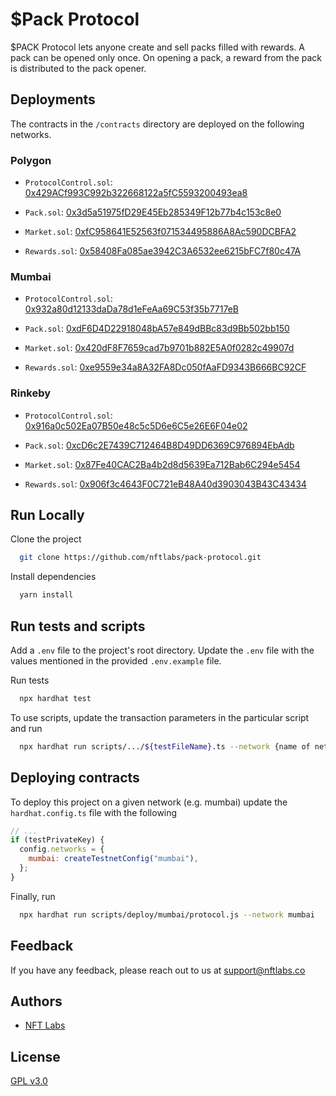 # $Pack Protocol

$PACK Protocol lets anyone create and sell packs filled with rewards. A pack can be opened only once. On opening a pack, a reward 
from the pack is distributed to the pack opener.

## Deployments
The contracts in the `/contracts` directory are deployed on the following networks.


### Polygon
- `ProtocolControl.sol`: [0x429ACf993C992b322668122a5fC5593200493ea8](https://polygonscan.com/address/0x429ACf993C992b322668122a5fC5593200493ea8#code)

- `Pack.sol`: [0x3d5a51975fD29E45Eb285349F12b77b4c153c8e0](https://polygonscan.com/address/0x3d5a51975fD29E45Eb285349F12b77b4c153c8e0#code)

- `Market.sol`: [0xfC958641E52563f071534495886A8Ac590DCBFA2](https://polygonscan.com/address/0xfC958641E52563f071534495886A8Ac590DCBFA2#code)

- `Rewards.sol`: [0x58408Fa085ae3942C3A6532ee6215bFC7f80c47A](https://polygonscan.com/address/0x58408Fa085ae3942C3A6532ee6215bFC7f80c47A#code)

### Mumbai
- `ProtocolControl.sol`: [0x932a80d12133daDa78d1eFeAa69C53f35b7717eB](https://mumbai.polygonscan.com/address/0x932a80d12133daDa78d1eFeAa69C53f35b7717eB#code)

- `Pack.sol`: [0xdF6D4D22918048bA57e849dBBc83d9Bb502bb150](https://mumbai.polygonscan.com/address/0xdF6D4D22918048bA57e849dBBc83d9Bb502bb150#code)

- `Market.sol`: [0x420dF8F7659cad7b9701b882E5A0f0282c49907d](https://mumbai.polygonscan.com/address/0x420dF8F7659cad7b9701b882E5A0f0282c49907d#code)

- `Rewards.sol`: [0xe9559e34a8A32FA8Dc050fAaFD9343B666BC92CF](https://mumbai.polygonscan.com/address/0xe9559e34a8A32FA8Dc050fAaFD9343B666BC92CF#code)

### Rinkeby

- `ProtocolControl.sol`: [0x916a0c502Ea07B50e48c5c5D6e6C5e26E6F04e02](https://rinkeby.etherscan.io/address/0x916a0c502Ea07B50e48c5c5D6e6C5e26E6F04e02#code)

- `Pack.sol`: [0xcD6c2E7439C712464B8D49DD6369C976894EbAdb](https://rinkeby.etherscan.io/address/0xcD6c2E7439C712464B8D49DD6369C976894EbAdb#code)

- `Market.sol`: [0x87Fe40CAC2Ba4b2d8d5639Ea712Bab6C294e5454](https://rinkeby.etherscan.io/address/0x87Fe40CAC2Ba4b2d8d5639Ea712Bab6C294e5454#code)

- `Rewards.sol`: [0x906f3c4643F0C721eB48A40d3903043B43C43434](https://rinkeby.etherscan.io/address/0x906f3c4643F0C721eB48A40d3903043B43C43434#code)

## Run Locally

Clone the project

```bash
  git clone https://github.com/nftlabs/pack-protocol.git
```

Install dependencies

```bash
  yarn install
```

## Run tests and scripts

Add a `.env` file to the project's root directory. Update the `.env` file with the values mentioned in the provided `.env.example` file.

Run tests

```bash
  npx hardhat test
```

To use scripts, update the transaction parameters in the particular script and run

```bash
  npx hardhat run scripts/.../${testFileName}.ts --network {name of network}
```
  
## Deploying contracts

To deploy this project on a given network (e.g. mumbai) update the `hardhat.config.ts` file with the following

```javascript
// ...
if (testPrivateKey) {
  config.networks = {
    mumbai: createTestnetConfig("mumbai"),
  };
}
```

Finally, run 

```bash
  npx hardhat run scripts/deploy/mumbai/protocol.js --network mumbai
```
  
## Feedback

If you have any feedback, please reach out to us at support@nftlabs.co

## Authors

- [NFT Labs](https://github.com/nftlabs)

  
## License

[GPL v3.0](https://choosealicense.com/licenses/gpl-3.0/)
